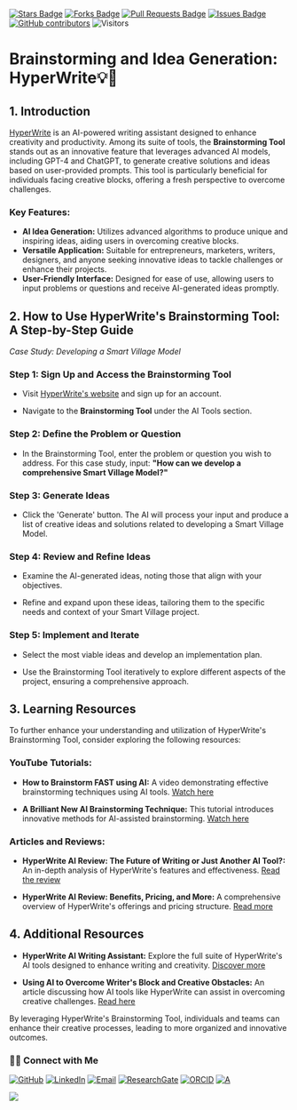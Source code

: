 <a href="https://github.com/drshahizan/short-course/stargazers"><img src="https://img.shields.io/github/stars/drshahizan/short-course" alt="Stars Badge"/></a>
<a href="https://github.com/drshahizan/short-course/network/members"><img src="https://img.shields.io/github/forks/drshahizan/short-course" alt="Forks Badge"/></a>
<a href="https://github.com/drshahizan/short-course/pulls"><img src="https://img.shields.io/github/issues-pr/drshahizan/short-course" alt="Pull Requests Badge"/></a>
<a href="https://github.com/drshahizan/short-course"><img src="https://img.shields.io/github/issues/drshahizan/short-course" alt="Issues Badge"/></a>
<a href="https://github.com/drshahizan/short-course/graphs/contributors"><img alt="GitHub contributors" src="https://img.shields.io/github/contributors/drshahizan/short-course?color=2b9348"></a>
![Visitors](https://api.visitorbadge.io/api/visitors?path=https%3A%2F%2Fgithub.com%2Fdrshahizan%2Fshort-course&labelColor=%23d9e3f0&countColor=%23697689&style=flat)

# Brainstorming and Idea Generation: HyperWrite💡🧠

## 1. Introduction

[HyperWrite](https://hyperwriteai.com/) is an AI-powered writing assistant designed to enhance creativity and productivity. Among its suite of tools, the **Brainstorming Tool** stands out as an innovative feature that leverages advanced AI models, including GPT-4 and ChatGPT, to generate creative solutions and ideas based on user-provided prompts. This tool is particularly beneficial for individuals facing creative blocks, offering a fresh perspective to overcome challenges. 

### Key Features:

- **AI Idea Generation:** Utilizes advanced algorithms to produce unique and inspiring ideas, aiding users in overcoming creative blocks. 
- **Versatile Application:** Suitable for entrepreneurs, marketers, writers, designers, and anyone seeking innovative ideas to tackle challenges or enhance their projects. 
- **User-Friendly Interface:** Designed for ease of use, allowing users to input problems or questions and receive AI-generated ideas promptly. 


## 2. How to Use HyperWrite's Brainstorming Tool: A Step-by-Step Guide

*Case Study: Developing a Smart Village Model*

### **Step 1: Sign Up and Access the Brainstorming Tool**

- Visit [HyperWrite's website](https://hyperwriteai.com/) and sign up for an account.

- Navigate to the **Brainstorming Tool** under the AI Tools section. 

### **Step 2: Define the Problem or Question**

- In the Brainstorming Tool, enter the problem or question you wish to address. For this case study, input: **"How can we develop a comprehensive Smart Village Model?"**

### **Step 3: Generate Ideas**

- Click the 'Generate' button. The AI will process your input and produce a list of creative ideas and solutions related to developing a Smart Village Model. 

### **Step 4: Review and Refine Ideas**

- Examine the AI-generated ideas, noting those that align with your objectives.

- Refine and expand upon these ideas, tailoring them to the specific needs and context of your Smart Village project.

### **Step 5: Implement and Iterate**

- Select the most viable ideas and develop an implementation plan.

- Use the Brainstorming Tool iteratively to explore different aspects of the project, ensuring a comprehensive approach.


## 3. Learning Resources

To further enhance your understanding and utilization of HyperWrite's Brainstorming Tool, consider exploring the following resources:

### **YouTube Tutorials:**

- **How to Brainstorm FAST using AI:** A video demonstrating effective brainstorming techniques using AI tools. [Watch here](https://www.youtube.com/watch?v=xbNrc4qArtU)

- **A Brilliant New AI Brainstorming Technique:** This tutorial introduces innovative methods for AI-assisted brainstorming. [Watch here](https://www.youtube.com/watch?v=3RRuH6kIu4g)

### **Articles and Reviews:**

- **HyperWrite AI Review: The Future of Writing or Just Another AI Tool?:** An in-depth analysis of HyperWrite's features and effectiveness. [Read the review](https://www.akkio.com/post/hyperwrite-ai-review)

- **HyperWrite AI Review: Benefits, Pricing, and More:** A comprehensive overview of HyperWrite's offerings and pricing structure. [Read more](https://tripleareview.com/hyperwrite-ai/)


## 4. Additional Resources

- **HyperWrite AI Writing Assistant:** Explore the full suite of HyperWrite's AI tools designed to enhance writing and creativity. [Discover more](https://hyperwriteai.com/)

- **Using AI to Overcome Writer's Block and Creative Obstacles:** An article discussing how AI tools like HyperWrite can assist in overcoming creative challenges. [Read here](https://hyperwriteai.com/blog/how-to-use-ai-to-overcome-writers-block-and-creative-obstacles)

By leveraging HyperWrite's Brainstorming Tool, individuals and teams can enhance their creative processes, leading to more organized and innovative outcomes.



### 🙌🏻 Connect with Me
<p align="left">
    <a href="https://github.com/drshahizan" target="_blank"><img alt="GitHub" src="https://img.shields.io/badge/-@drshahizan-181717?style=flat-square&logo=GitHub&logoColor=white"></a>
    <a href="https://www.linkedin.com/in/drshahizan" target="_blank"><img alt="LinkedIn" src="https://img.shields.io/badge/-drshahizan-blue?style=flat-square&logo=Linkedin&logoColor=white&link=https://www.linkedin.com/in/drshahizan/"></a>
    <a href="mailto:shahizan@utm.my" target="_blank"><img alt="Email" src="https://img.shields.io/badge/-shahizan@utm.my-c14438?style=flat-square&logo=Gmail&logoColor=white&link=mailto:shahizan@utm.my.com"></a>
    <a href="https://www.researchgate.net/profile/Mohd-Othman-28" target="_blank"><img alt="ResearchGate" src="https://img.shields.io/badge/-ResearchGate-00CCBB?style=flat-square&logo=ResearchGate&logoColor=white"></a>
    <a href="https://orcid.org/0000-0003-4261-1873" target="_blank"><img alt="ORCID" src="https://img.shields.io/badge/-ORCID-A6CE39?style=flat-square&logo=ORCID&logoColor=white"></a> 
 <a href="https://visitorbadge.io/status?path=https%3A%2F%2Fgithub.com%2Fdrshahizan" target="_blank"><img alt="A" src="https://api.visitorbadge.io/api/visitors?path=https%3A%2F%2Fgithub.com%2Fdrshahizan&labelColor=%23697689&countColor=%23555555&style=plastic"></a>
 
![](https://hit.yhype.me/github/profile?user_id=81284918)
</p>
